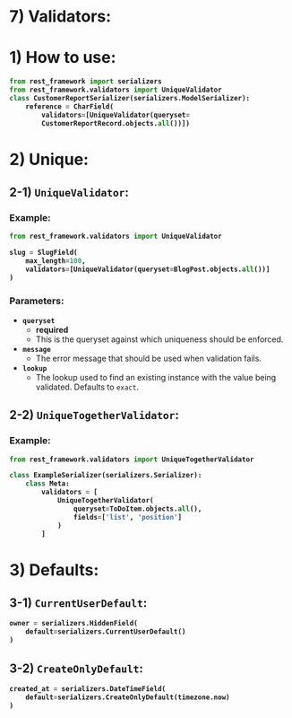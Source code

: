 # 7) Validators:


# 1) How to use:


<b>

```python
from rest_framework import serializers
from rest_framework.validators import UniqueValidator
class CustomerReportSerializer(serializers.ModelSerializer):
    reference = CharField(
    	validators=[UniqueValidator(queryset=
    	CustomerReportRecord.objects.all())])
```

</b>



# 2) Unique:

## 2-1) `UniqueValidator`:
### Example:
<b>

```python
from rest_framework.validators import UniqueValidator

slug = SlugField(
    max_length=100,
    validators=[UniqueValidator(queryset=BlogPost.objects.all())]
)
```
</b>

### Parameters:
- **`queryset`** 
	- **required**
	- This is the queryset against which uniqueness should be enforced.
- **`message`** 
	- The error message that should be used when validation fails.
- **`lookup`**
	- The lookup used to find an existing instance with the value 
		being validated. Defaults to `exact`.





## 2-2) `UniqueTogetherValidator`:
### Example:
<b>

```python
from rest_framework.validators import UniqueTogetherValidator

class ExampleSerializer(serializers.Serializer):
    class Meta:
        validators = [
            UniqueTogetherValidator(
                queryset=ToDoItem.objects.all(),
                fields=['list', 'position']
            )
        ]
```
</b>












# 3) Defaults:


## 3-1) `CurrentUserDefault`:
<b>

```python
owner = serializers.HiddenField(
	default=serializers.CurrentUserDefault()
)
```
</b>


## 3-2) `CreateOnlyDefault`:
<b>

```python
created_at = serializers.DateTimeField(
    default=serializers.CreateOnlyDefault(timezone.now)
)
```
</b>












































